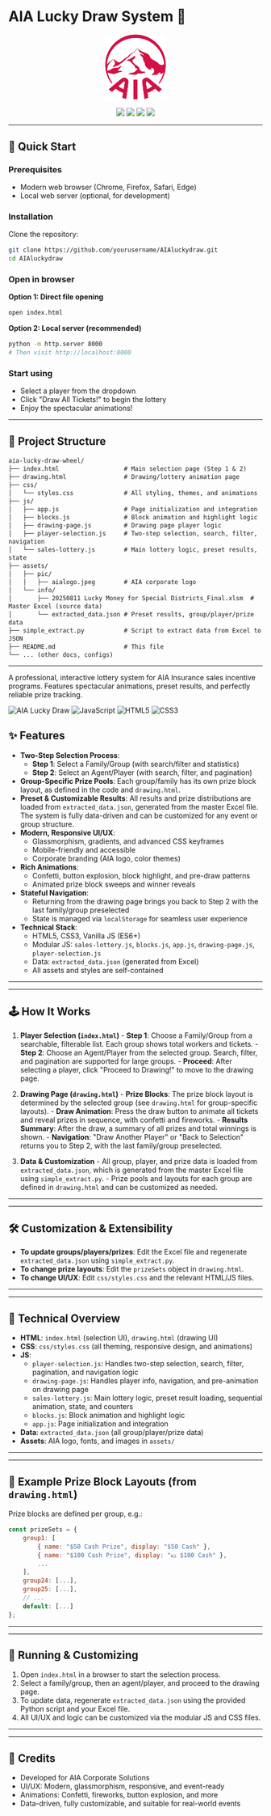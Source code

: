 # AIA Lucky Draw System 🎰

<p align="center">
    <img src="assets/pic/aialogo.jpeg" alt="AIA Logo" width="120" />
</p>

<p align="center">
    <img src="https://img.shields.io/badge/AIA-Lucky%20Draw-red?style=for-the-badge">
    <img src="https://img.shields.io/badge/JavaScript-ES6+-yellow?style=for-the-badge&logo=javascript">
    <img src="https://img.shields.io/badge/HTML5-E34F26?style=for-the-badge&logo=html5&logoColor=white">
    <img src="https://img.shields.io/badge/CSS3-1572B6?style=for-the-badge&logo=css3&logoColor=white">
</p>

---

## 🚀 Quick Start

### Prerequisites
- Modern web browser (Chrome, Firefox, Safari, Edge)
- Local web server (optional, for development)

### Installation
Clone the repository:

```bash
git clone https://github.com/yourusername/AIAluckydraw.git
cd AIAluckydraw
```

### Open in browser

**Option 1: Direct file opening**
```bash
open index.html
```

**Option 2: Local server (recommended)**
```bash
python -m http.server 8000
# Then visit http://localhost:8000
```

### Start using
- Select a player from the dropdown
- Click "Draw All Tickets!" to begin the lottery
- Enjoy the spectacular animations!


---

## 📁 Project Structure


```
aia-lucky-draw-wheel/
├── index.html                  # Main selection page (Step 1 & 2)
├── drawing.html                # Drawing/lottery animation page
├── css/
│   └── styles.css              # All styling, themes, and animations
├── js/
│   ├── app.js                  # Page initialization and integration
│   ├── blocks.js               # Block animation and highlight logic
│   ├── drawing-page.js         # Drawing page player logic
│   ├── player-selection.js     # Two-step selection, search, filter, navigation
│   └── sales-lottery.js        # Main lottery logic, preset results, state
├── assets/
│   ├── pic/
│   │   ├── aialogo.jpeg        # AIA corporate logo
│   └── info/
│       ├── 20250811 Lucky Money for Special Districts_Final.xlsm  # Master Excel (source data)
│       └── extracted_data.json # Preset results, group/player/prize data
├── simple_extract.py           # Script to extract data from Excel to JSON
├── README.md                   # This file
└── ... (other docs, configs)
```

---

A professional, interactive lottery system for AIA Insurance sales incentive programs. Features spectacular animations, preset results, and perfectly reliable prize tracking.

![AIA Lucky Draw](https://img.shields.io/badge/AIA-Lucky%20Draw-red?style=for-the-badge)
![JavaScript](https://img.shields.io/badge/JavaScript-ES6+-yellow?style=for-the-badge&logo=javascript)
![HTML5](https://img.shields.io/badge/HTML5-E34F26?style=for-the-badge&logo=html5&logoColor=white)
![CSS3](https://img.shields.io/badge/CSS3-1572B6?style=for-the-badge&logo=css3&logoColor=white)


## ✨ Features

- **Two-Step Selection Process**: 
    - **Step 1**: Select a Family/Group (with search/filter and statistics)
    - **Step 2**: Select an Agent/Player (with search, filter, and pagination)
- **Group-Specific Prize Pools**: Each group/family has its own prize block layout, as defined in the code and `drawing.html`.
- **Preset & Customizable Results**: All results and prize distributions are loaded from `extracted_data.json`, generated from the master Excel file. The system is fully data-driven and can be customized for any event or group structure.
- **Modern, Responsive UI/UX**: 
    - Glassmorphism, gradients, and advanced CSS keyframes
    - Mobile-friendly and accessible
    - Corporate branding (AIA logo, color themes)
- **Rich Animations**: 
    - Confetti, button explosion, block highlight, and pre-draw patterns
    - Animated prize block sweeps and winner reveals
- **Stateful Navigation**: 
    - Returning from the drawing page brings you back to Step 2 with the last family/group preselected
    - State is managed via `localStorage` for seamless user experience
- **Technical Stack**: 
    - HTML5, CSS3, Vanilla JS (ES6+)
    - Modular JS: `sales-lottery.js`, `blocks.js`, `app.js`, `drawing-page.js`, `player-selection.js`
    - Data: `extracted_data.json` (generated from Excel)
    - All assets and styles are self-contained

---


---

## 🕹️ How It Works

1. **Player Selection (`index.html`)**
        - **Step 1**: Choose a Family/Group from a searchable, filterable list. Each group shows total workers and tickets.
        - **Step 2**: Choose an Agent/Player from the selected group. Search, filter, and pagination are supported for large groups.
        - **Proceed**: After selecting a player, click "Proceed to Drawing!" to move to the drawing page.

2. **Drawing Page (`drawing.html`)**
        - **Prize Blocks**: The prize block layout is determined by the selected group (see `drawing.html` for group-specific layouts).
        - **Draw Animation**: Press the draw button to animate all tickets and reveal prizes in sequence, with confetti and fireworks.
        - **Results Summary**: After the draw, a summary of all prizes and total winnings is shown.
        - **Navigation**: "Draw Another Player" or "Back to Selection" returns you to Step 2, with the last family/group preselected.

3. **Data & Customization**
        - All group, player, and prize data is loaded from `extracted_data.json`, which is generated from the master Excel file using `simple_extract.py`.
        - Prize pools and layouts for each group are defined in `drawing.html` and can be customized as needed.

---


---

## 🛠️ Customization & Extensibility

- **To update groups/players/prizes**: Edit the Excel file and regenerate `extracted_data.json` using `simple_extract.py`.
- **To change prize layouts**: Edit the `prizeSets` object in `drawing.html`.
- **To change UI/UX**: Edit `css/styles.css` and the relevant HTML/JS files.

---


---

## 🧩 Technical Overview

- **HTML**: `index.html` (selection UI), `drawing.html` (drawing UI)
- **CSS**: `css/styles.css` (all theming, responsive design, and animations)
- **JS**:
    - `player-selection.js`: Handles two-step selection, search, filter, pagination, and navigation logic
    - `drawing-page.js`: Handles player info, navigation, and pre-animation on drawing page
    - `sales-lottery.js`: Main lottery logic, preset result loading, sequential animation, state, and counters
    - `blocks.js`: Block animation and highlight logic
    - `app.js`: Page initialization and integration
- **Data**: `extracted_data.json` (all group/player/prize data)
- **Assets**: AIA logo, fonts, and images in `assets/`

---


---

## 🎲 Example Prize Block Layouts (from `drawing.html`)

Prize blocks are defined per group, e.g.:

```js
const prizeSets = {
    group1: [
        { name: "$50 Cash Prize", display: "$50 Cash" },
        { name: "$100 Cash Prize", display: "💵 $100 Cash" },
        ...
    ],
    group24: [...],
    group25: [...],
    // ...
    default: [...]
};
```

---


---

## 🏁 Running & Customizing

1. Open `index.html` in a browser to start the selection process.
2. Select a family/group, then an agent/player, and proceed to the drawing page.
3. To update data, regenerate `extracted_data.json` using the provided Python script and your Excel file.
4. All UI/UX and logic can be customized via the modular JS and CSS files.

---


---

## 🙌 Credits

- Developed for AIA Corporate Solutions
- UI/UX: Modern, glassmorphism, responsive, and event-ready
- Animations: Confetti, fireworks, button explosion, and more
- Data-driven, fully customizable, and suitable for real-world events
